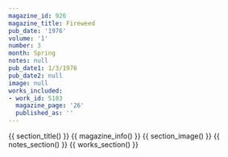 ```yaml
---
magazine_id: 926
magazine_title: Fireweed
pub_date: '1976'
volume: '1'
number: 3
month: Spring
notes: null
pub_date1: 1/3/1976
pub_date2: null
image: null
works_included:
- work_id: 5183
  magazine_page: '26'
  published_as: ''
---
```


{{ section_title() }}
{{ magazine_info() }}
{{ section_image() }}
{{ notes_section() }}
{{ works_section() }}
